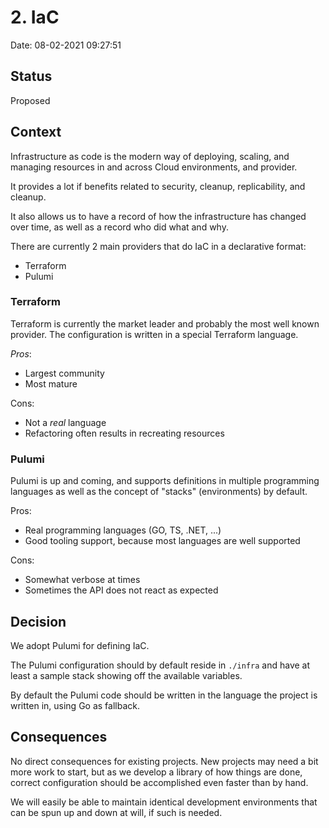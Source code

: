 # 2. IaC
Date: 08-02-2021 09:27:51

## Status
Proposed

## Context

Infrastructure as code is the modern way of deploying, scaling, and managing
resources in and across Cloud environments, and provider.

It provides a lot if benefits related to security, cleanup, replicability, and cleanup.

It also allows us to have a record of how the infrastructure has changed over time,
as well as a record who did what and why.

There are currently 2 main providers that do IaC in a declarative format:

* Terraform
* Pulumi

### Terraform

Terraform is currently the market leader and probably the most well known provider.
The configuration is written in a special Terraform language.

*Pros*:

* Largest community
* Most mature

Cons:

* Not a _real_ language
* Refactoring often results in recreating resources

### Pulumi

Pulumi is up and coming, and supports definitions in multiple programming languages
as well as the concept of "stacks" (environments) by default.

Pros:

* Real programming languages (GO, TS, .NET, ...)
* Good tooling support, because most languages are well supported

Cons:

* Somewhat verbose at times
* Sometimes the API does not react as expected

## Decision

We adopt Pulumi for defining IaC.

The Pulumi configuration should by default reside in `./infra` and have at least
a sample stack showing off the available variables.

By default the Pulumi code should be written in the language the project is written
in, using Go as fallback.

## Consequences

No direct consequences for existing projects.
New projects may need a bit more work to start, but as we develop a library of how
things are done, correct configuration should be accomplished even faster than
by hand.

We will easily be able to maintain identical development environments that can
be spun up and down at will, if such is needed.
